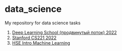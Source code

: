 # data_science
My repository for data science tasks


1. <a href="https://github.com/alexa-mint/data_science/tree/main/dls_advanced_2022">Deep Learning School (продвинутый поток) 2022</a>
2. <a href="https://github.com/alexa-mint/data_science/tree/main/Stanford%20CS221">Stanford CS221 2022</a>
3. <a href="https://github.com/alexa-mint/data_science/tree/main/HSE%20Intro%20Machine%20Learning">HSE Intro Machine Learning</a>
